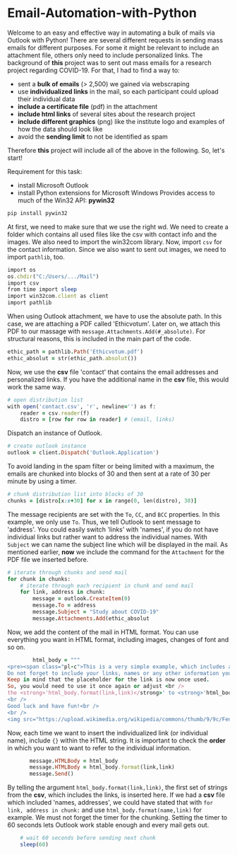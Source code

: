 # Email-Automation-with-Python

Welcome to an easy and effective way in automating a bulk of mails via Outlook with Python! There are several different requests in sending mass emails for different purposes. For some it might be relevant to include an attachment file, others only need to include personalized links.
The background of **this** project was to sent out mass emails for a research project regarding COVID-19. For that, I had to find a way to:  

- sent a **bulk of emails** (> 2,500) we gained via webscraping
- use **individualized links** in the mail, so each participant could upload their individual data
- **include a certificate file** (pdf) in the attachment
- **include html links** of several sites about the research project
- **include different graphics** (png) like the institute logo and examples of how the data should look like
- avoid the **sending limit** to not be identified as spam

Therefore **this** project will include all of the above in the following. So, let's start!

Requirement for this task: 

- install Microsoft Outlook
- install Python extensions for Microsoft Windows Provides access to much of the Win32 API: **pywin32**

```ruby
pip install pywin32
```
At first, we need to make sure that we use the right wd. We need to create a folder which contains all used files like the csv with contact info and the images. We also need to import the win32com library. 
Now, import ```csv``` for the contact information. Since we also want to sent out images, we need to import ```pathlib```, too. 

```ruby
import os
os.chdir("C:/Users/.../Mail")
import csv
from time import sleep
import win32com.client as client
import pathlib
```

When using Outlook attachment, we have to use the absolute path. In this case, we are attaching a PDF called 'Ethicvotum'. Later on, we attach this PDF to our massage with ```message.Attachments.Add(#_absolute)```. For structural reasons, this is included in the main part of the code. 

```ruby
ethic_path = pathlib.Path('Ethicvotum.pdf')
ethic_absolut = str(ethic_path.absolut())
```
Now, we use the **csv** file 'contact' that contains the email addresses and personalized links. If you have the additional name in the **csv** file, this would work the same way. 
```ruby
# open distribution list
with open('contact.csv', 'r', newline='') as f:
    reader = csv.reader(f)
    distro = [row for row in reader] # (email, links)
```
Dispatch an instance of Outlook. 
```ruby
# create outlook instance
outlook = client.Dispatch('Outlook.Application')
```
To avoid landing in the spam filter or being limited with a maximum, the emails are chunked into blocks of 30 and then sent at a rate of 30 per minute by using a timer.
```ruby
# chunk distribution list into blocks of 30
chunks = [distro[x:x+30] for x in range(0, len(distro), 30)]
```
The message recipients are set with the ```To```, ```CC```, and ```BCC``` properties. In this example, we only use ```To```. Thus, we tell Outlook to sent message to 'address'. You could easily switch 'links' with 'names', if you do not have individual links but rather want to address the individual names. With ```Subject``` we can name the subject line which will be displayed in the mail. As mentioned earlier, **now** we include the command for the ```Attachment``` for the PDF file we inserted before. 
```ruby
# iterate through chunks and send mail
for chunk in chunks:
    # iterate through each recipient in chunk and send mail
    for link, address in chunk:
        message = outlook.CreateItem(0)
        message.To = address
        message.Subject = "Study about COVID-19"
        message.Attachments.Add(ethic_absolut
```
Now, we add the content of the mail in HTML format. You can use everything you want in HTML format, including images, changes of font and so on. 
```ruby
        html_body = """   
<pre><span class="pl-c">This is a very simple example, which includes an image from wikipedia.<br />
Do not forget to include your links, names or any other information you would want to include with '<span style="color: #339966;"><strong>{}</strong></span>'.<br />
Keep in mind that the placeholder for the link is now once used.
So, you would need to use it once again or adjust <br />
the <strong>'html_body.format(link,link)</strong>' to <strong>'html_body.format(link)'</strong>.<br />
<br />
Good luck and have fun!<br />
<br />
<img src="https://upload.wikimedia.org/wikipedia/commons/thumb/9/9c/Fender_Jazz-Bass_1966.jpg/320px-Fender_Jazz-Bass_1966.jpg" alt="Jazz Bass" width="320" height="940" /><br /></span></pre>    """

```
Now, each time we want to insert the individualized link (or individual name), include ```{}``` within the HTML string. 
It is important to check the **order** in which you want to want to refer to the individual information. 

```ruby
       message.HTMLBody = html_body
       message.HTMLBody = html_body.format(link,link)
       message.Send()
```
By telling the  argument ```html_body.format(link,link)```, the first set of strings from the **csv**, which includes the links, is inserted here. If we had a **csv** file which included 'names, addresses', we could have stated that with  ```for link, address in chunk:``` and use ```html_body.format(name,link)``` for example. 
We must not forget the timer for the chunking. Setting the timer to 60 seconds lets Outlook work stable enough and every mail gets out.

```ruby
    # wait 60 seconds before sending next chunk
    sleep(60)
 ```
